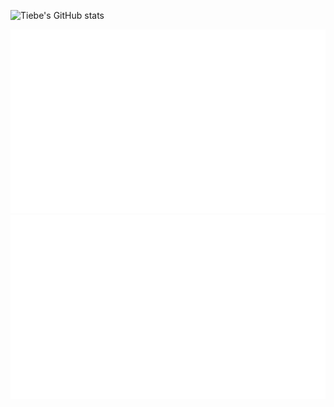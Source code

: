 ![Tiebe's GitHub stats](https://github-readme-stats.vercel.app/api?username=Tiebe&count_private=true&show_icons=true)

![](https://github.com/Tiebe/github-stats/blob/master/generated/overview.svg)
![](https://github.com/Tiebe/github-stats/blob/master/generated/languages.svg)


<!--
**Tiebe/Tiebe** is a ✨ _special_ ✨ repository because its `README.md` (this file) appears on your GitHub profile.

Here are some ideas to get you started:

- 🔭 I’m currently working on ...
- 🌱 I’m currently learning ...
- 👯 I’m looking to collaborate on ...
- 🤔 I’m looking for help with ...
- 💬 Ask me about ...
- 📫 How to reach me: ...
- 😄 Pronouns: ...
- ⚡ Fun fact: ...
-->
